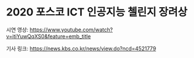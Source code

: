 # 2020 포스코 ICT 인공지능 첼린지 장려상

시연 영상: https://www.youtube.com/watch?v=itiYuwQqXS0&feature=emb_title

기사 링크: https://news.kbs.co.kr/news/view.do?ncd=4521779
